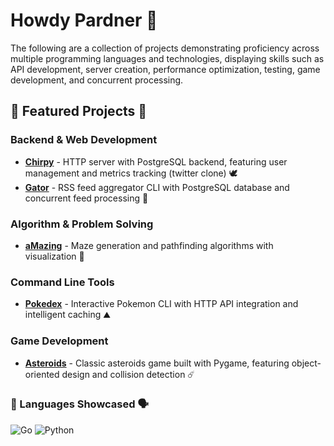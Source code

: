 # Howdy Pardner 🤠 #

The following are a collection of projects demonstrating proficiency across multiple programming languages and technologies, displaying skills such as API development, server creation, performance optimization, testing, game development, and concurrent processing.


## 🧪 Featured Projects 🧠

### Backend & Web Development
- **[Chirpy](/chirpy)** - HTTP server with PostgreSQL backend, featuring user management and metrics tracking (twitter clone) 🕊️
- **[Gator](www.github.com/dnewmandev/gator)** - RSS feed aggregator CLI with PostgreSQL database and concurrent feed processing 🐊

### Algorithm & Problem Solving
- **[aMazing](www.github.com/dnewmandev/amazing)** - Maze generation and pathfinding algorithms with visualization 📐

### Command Line Tools
- **[Pokedex](www.github.com/dnewmandev/pokedex)** - Interactive Pokemon CLI with HTTP API integration and intelligent caching ⛰️

### Game Development
- **[Asteroids](www.github.com/dnewmandev/asteroids)** - Classic asteroids game built with Pygame, featuring object-oriented design and collision detection ☄️


### 📖 Languages Showcased 🗣️ ###
![Go](https://img.shields.io/badge/go-%2300ADD8.svg?style=for-the-badge&logo=go&logoColor=white)
![Python](https://img.shields.io/badge/python-3670A0?style=for-the-badge&logo=python&logoColor=ffdd54)

